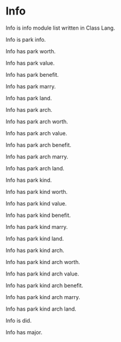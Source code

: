 # Info

Info is info module list written in Class Lang.

Info is park info.

Info has park worth.

Info has park value.

Info has park benefit.

Info has park marry.

Info has park land.

Info has park arch.

Info has park arch worth.

Info has park arch value.

Info has park arch benefit.

Info has park arch marry.

Info has park arch land.

Info has park kind.

Info has park kind worth.

Info has park kind value.

Info has park kind benefit.

Info has park kind marry.

Info has park kind land.

Info has park kind arch.

Info has park kind arch worth.

Info has park kind arch value.

Info has park kind arch benefit.

Info has park kind arch marry.

Info has park kind arch land.

Info is did.

Info has major.